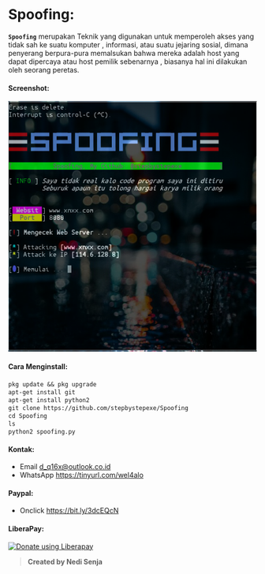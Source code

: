 # Spoofing:
**```Spoofing```** merupakan Teknik yang digunakan untuk memperoleh akses yang tidak sah ke suatu komputer , informasi, atau suatu jejaring sosial, dimana penyerang berpura-pura memalsukan bahwa mereka adalah host yang dapat dipercaya atau host pemilik sebenarnya , biasanya hal ini dilakukan oleh seorang peretas.
#### Screenshot:
![](./Skrinsut.png)
#### Cara Menginstall:
```
pkg update && pkg upgrade
apt-get install git
apt-get install python2
git clone https://github.com/stepbystepexe/Spoofing
cd Spoofing
ls
python2 spoofing.py
```
#### Kontak:
+ Email  d_q16x@outlook.co.id
+ WhatsApp https://tinyurl.com/wel4alo
#### Paypal:
+ Onclick https://bit.ly/3dcEQcN
#### LiberaPay:
<noscript><a href="https://liberapay.com/stepbystepexe/donate"><img alt="Donate using Liberapay" src="https://liberapay.com/assets/widgets/donate.svg"></a></noscript>
>**Created by Nedi Senja**
